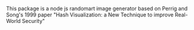 
This package is a node js randomart image generator based on Perrig and Song's 1999 paper 
"Hash Visualization: a New Technique to improve Real-World Security"
